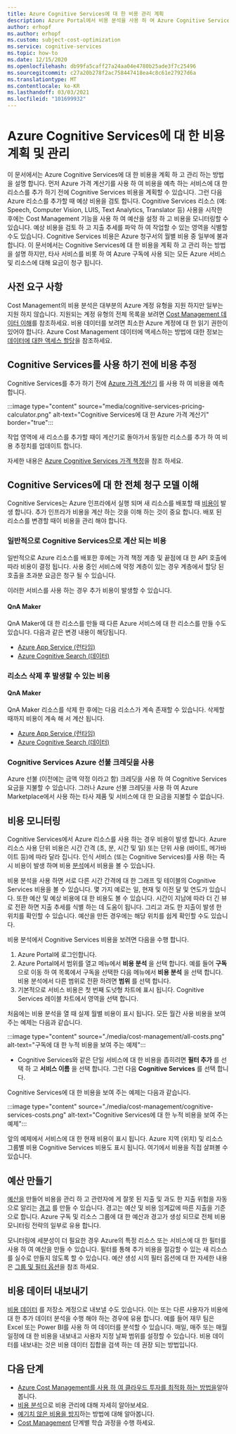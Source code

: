 ```yaml
---
title: Azure Cognitive Services에 대 한 비용 관리 계획
description: Azure Portal에서 비용 분석을 사용 하 여 Azure Cognitive Services에 대 한 비용을 계획 하 고 관리 하는 방법을 알아봅니다.
author: erhopf
ms.author: erhopf
ms.custom: subject-cost-optimization
ms.service: cognitive-services
ms.topic: how-to
ms.date: 12/15/2020
ms.openlocfilehash: db99fa5caff27a24aa04e4780b25ade3f7c25496
ms.sourcegitcommit: c27a20b278f2ac758447418ea4c8c61e27927d6a
ms.translationtype: MT
ms.contentlocale: ko-KR
ms.lasthandoff: 03/03/2021
ms.locfileid: "101699932"
---
```

# <a name="plan-and-manage-costs-for-azure-cognitive-services"></a>Azure Cognitive Services에 대 한 비용 계획 및 관리

이 문서에서는 Azure Cognitive Services에 대 한 비용을 계획 하 고 관리 하는 방법을 설명 합니다. 먼저 Azure 가격 계산기를 사용 하 여 비용을 예측 하는 서비스에 대 한 리소스를 추가 하기 전에 Cognitive Services 비용을 계획할 수 있습니다. 그런 다음 Azure 리소스를 추가할 때 예상 비용을 검토 합니다. Cognitive Services 리소스 (예: Speech, Computer Vision, LUIS, Text Analytics, Translator 등) 사용을 시작한 후에는 Cost Management 기능을 사용 하 여 예산을 설정 하 고 비용을 모니터링할 수 있습니다. 예상 비용을 검토 하 고 지출 추세를 파악 하 여 작업할 수 있는 영역을 식별할 수도 있습니다. Cognitive Services 비용은 Azure 청구서의 월별 비용 중 일부에 불과합니다. 이 문서에서는 Cognitive Services에 대 한 비용을 계획 하 고 관리 하는 방법을 설명 하지만, 타사 서비스를 비롯 하 여 Azure 구독에 사용 되는 모든 Azure 서비스 및 리소스에 대해 요금이 청구 됩니다.

## <a name="prerequisites"></a>사전 요구 사항

Cost Management의 비용 분석은 대부분의 Azure 계정 유형을 지원 하지만 일부는 지원 하지 않습니다. 지원되는 계정 유형의 전체 목록을 보려면 [Cost Management 데이터 이해](../cost-management-billing/costs/understand-cost-mgt-data.md?WT.mc_id=costmanagementcontent_docsacmhorizontal_-inproduct-learn)를 참조하세요. 비용 데이터를 보려면 최소한 Azure 계정에 대 한 읽기 권한이 있어야 합니다. Azure Cost Management 데이터에 액세스하는 방법에 대한 정보는 [데이터에 대한 액세스 할당](../cost-management-billing/costs/assign-access-acm-data.md?WT.mc_id=costmanagementcontent_docsacmhorizontal_-inproduct-learn)을 참조하세요.

<!--Note for Azure service writer: If you have other prerequisites for your service, insert them here -->

## <a name="estimate-costs-before-using-cognitive-services"></a>Cognitive Services를 사용 하기 전에 비용 추정

Cognitive Services를 추가 하기 전에 [Azure 가격 계산기](https://azure.microsoft.com/pricing/calculator/) 를 사용 하 여 비용을 예측 합니다.

:::image type="content" source="media/cognitive-services-pricing-calculator.png" alt-text="Cognitive Services에 대 한 Azure 가격 계산기" border="true":::

작업 영역에 새 리소스를 추가할 때이 계산기로 돌아가서 동일한 리소스를 추가 하 여 비용 추정치를 업데이트 합니다.

자세한 내용은 [Azure Cognitive Services 가격 책정](https://azure.microsoft.com/pricing/details/cognitive-services/)을 참조 하세요.

## <a name="understand-the-full-billing-model-for-cognitive-services"></a>Cognitive Services에 대 한 전체 청구 모델 이해

Cognitive Services는 Azure 인프라에서 실행 되며 새 리소스를 배포할 때 [비용이](https://azure.microsoft.com/pricing/details/cognitive-services/) 발생 합니다. 추가 인프라가 비용을 계산 하는 것을 이해 하는 것이 중요 합니다. 배포 된 리소스를 변경할 때이 비용을 관리 해야 합니다. 

### <a name="costs-that-typically-accrue-with-cognitive-services"></a>일반적으로 Cognitive Services으로 계산 되는 비용

일반적으로 Azure 리소스를 배포한 후에는 가격 책정 계층 및 끝점에 대 한 API 호출에 따라 비용이 결정 됩니다. 사용 중인 서비스에 약정 계층이 있는 경우 계층에서 할당 된 호출을 초과분 요금은 청구 될 수 있습니다.

이러한 서비스를 사용 하는 경우 추가 비용이 발생할 수 있습니다.

#### <a name="qna-maker"></a>QnA Maker

QnA Maker에 대 한 리소스를 만들 때 다른 Azure 서비스에 대 한 리소스를 만들 수도 있습니다. 다음과 같은 변경 내용이 해당됩니다.

- [Azure App Service (런타임)](https://azure.microsoft.com/pricing/details/app-service/)
- [Azure Cognitive Search (데이터)](https://azure.microsoft.com/pricing/details/search/)
 
### <a name="costs-that-might-accrue-after-resource-deletion"></a>리소스 삭제 후 발생할 수 있는 비용

#### <a name="qna-maker"></a>QnA Maker

QnA Maker 리소스를 삭제 한 후에는 다음 리소스가 계속 존재할 수 있습니다. 삭제할 때까지 비용이 계속 해 서 계산 됩니다.

- [Azure App Service (런타임)](https://azure.microsoft.com/pricing/details/app-service/)
- [Azure Cognitive Search (데이터)](https://azure.microsoft.com/pricing/details/search/)

### <a name="using-azure-prepayment-credit-with-cognitive-services"></a>Cognitive Services Azure 선불 크레딧을 사용

Azure 선불 (이전에는 금액 약정 이라고 함) 크레딧을 사용 하 여 Cognitive Services 요금을 지불할 수 있습니다. 그러나 Azure 선불 크레딧을 사용 하 여 Azure Marketplace에서 사용 하는 타사 제품 및 서비스에 대 한 요금을 지불할 수 없습니다.

## <a name="monitor-costs"></a>비용 모니터링

<!-- Note to Azure service writer: Modify the following as needed for your service. Replace example screenshots with ones taken for your service. If you need assistance capturing screenshots, ask banders for help. -->

Cognitive Services에서 Azure 리소스를 사용 하는 경우 비용이 발생 합니다. Azure 리소스 사용 단위 비용은 시간 간격 (초, 분, 시간 및 일) 또는 단위 사용 (바이트, 메가바이트 등)에 따라 달라 집니다. 인식 서비스 (또는 Cognitive Services)를 사용 하는 즉시 비용이 발생 하며 비용 [분석](../cost-management-billing/costs/quick-acm-cost-analysis.md?WT.mc_id=costmanagementcontent_docsacmhorizontal_-inproduct-learn)에서 비용을 볼 수 있습니다.

비용 분석을 사용 하면 서로 다른 시간 간격에 대 한 그래프 및 테이블의 Cognitive Services 비용을 볼 수 있습니다. 몇 가지 예로는 일, 현재 및 이전 달 및 연도가 있습니다. 또한 예산 및 예상 비용에 대 한 비용도 볼 수 있습니다. 시간이 지남에 따라 더 긴 뷰로 전환 하면 지출 추세를 식별 하는 데 도움이 됩니다. 그리고 과도 한 지출이 발생 한 위치를 확인할 수 있습니다. 예산을 만든 경우에는 해당 위치를 쉽게 확인할 수도 있습니다.

비용 분석에서 Cognitive Services 비용을 보려면 다음을 수행 합니다.

1. Azure Portal에 로그인합니다.
2. Azure Portal에서 범위를 열고 메뉴에서 **비용 분석** 을 선택 합니다. 예를 들어 **구독** 으로 이동 하 여 목록에서 구독을 선택한 다음 메뉴에서  **비용 분석** 을 선택 합니다. 비용 분석에서 다른 범위로 전환 하려면 **범위** 를 선택 합니다.
3. 기본적으로 서비스 비용은 첫 번째 도넛형 차트에 표시 됩니다. Cognitive Services 레이블 차트에서 영역을 선택 합니다.

처음에는 비용 분석을 열 때 실제 월별 비용이 표시 됩니다. 모든 월간 사용 비용을 보여 주는 예제는 다음과 같습니다.

:::image type="content" source="./media/cost-management/all-costs.png" alt-text="구독에 대 한 누적 비용을 보여 주는 예제":::

- Cognitive Services와 같은 단일 서비스에 대 한 비용을 좁히려면 **필터 추가** 를 선택 하 고 **서비스 이름** 을 선택 합니다. 그런 다음 **Cognitive Services** 를 선택 합니다.

Cognitive Services에 대 한 비용을 보여 주는 예제는 다음과 같습니다.

:::image type="content" source="./media/cost-management/cognitive-services-costs.png" alt-text="Cognitive Services에 대 한 누적 비용을 보여 주는 예제":::

앞의 예제에서 서비스에 대 한 현재 비용이 표시 됩니다. Azure 지역 (위치) 및 리소스 그룹별 비용 Cognitive Services 비용도 표시 됩니다. 여기에서 비용을 직접 살펴볼 수 있습니다.

## <a name="create-budgets"></a>예산 만들기

[예산을](../cost-management-billing/costs/tutorial-acm-create-budgets.md?WT.mc_id=costmanagementcontent_docsacmhorizontal_-inproduct-learn) 만들어 비용을 관리 하 고 관련자에 게 잘못 된 지출 및 과도 한 지출 위험을 자동으로 알리는 [경고](../cost-management-billing/costs/cost-mgt-alerts-monitor-usage-spending.md?WT.mc_id=costmanagementcontent_docsacmhorizontal_-inproduct-learn) 를 만들 수 있습니다. 경고는 예산 및 비용 임계값에 따른 지출을 기준으로 합니다. Azure 구독 및 리소스 그룹에 대 한 예산과 경고가 생성 되므로 전체 비용 모니터링 전략의 일부로 유용 합니다. 

모니터링에 세분성이 더 필요한 경우 Azure의 특정 리소스 또는 서비스에 대 한 필터를 사용 하 여 예산을 만들 수 있습니다. 필터를 통해 추가 비용을 절감할 수 있는 새 리소스를 실수로 만들지 않도록 할 수 있습니다. 예산 생성 시의 필터 옵션에 대 한 자세한 내용은 [그룹 및 필터 옵션](../cost-management-billing/costs/group-filter.md?WT.mc_id=costmanagementcontent_docsacmhorizontal_-inproduct-learn)을 참조 하세요.

## <a name="export-cost-data"></a>비용 데이터 내보내기

[비용 데이터](../cost-management-billing/costs/tutorial-export-acm-data.md?WT.mc_id=costmanagementcontent_docsacmhorizontal_-inproduct-learn) 를 저장소 계정으로 내보낼 수도 있습니다. 이는 또는 다른 사용자가 비용에 대 한 추가 데이터 분석을 수행 해야 하는 경우에 유용 합니다. 예를 들어 재무 팀은 Excel 또는 Power BI를 사용 하 여 데이터를 분석할 수 있습니다. 매일, 매주 또는 매월 일정에 대 한 비용을 내보내고 사용자 지정 날짜 범위를 설정할 수 있습니다. 비용 데이터를 내보내는 것은 비용 데이터 집합을 검색 하는 데 권장 되는 방법입니다.

## <a name="next-steps"></a>다음 단계

- [Azure Cost Management를 사용 하 여 클라우드 투자를 최적화 하는 방법을](../cost-management-billing/costs/cost-mgt-best-practices.md?WT.mc_id=costmanagementcontent_docsacmhorizontal_-inproduct-learn)알아봅니다.
- [비용 분석](../cost-management-billing/costs/quick-acm-cost-analysis.md?WT.mc_id=costmanagementcontent_docsacmhorizontal_-inproduct-learn)으로 비용 관리에 대해 자세히 알아보세요.
- [예기치 않은 비용을 방지](../cost-management-billing/cost-management-billing-overview.md?WT.mc_id=costmanagementcontent_docsacmhorizontal_-inproduct-learn)하는 방법에 대해 알아봅니다.
- [Cost Management](/learn/paths/control-spending-manage-bills?WT.mc_id=costmanagementcontent_docsacmhorizontal_-inproduct-learn) 단계별 학습 과정을 수행 하세요.